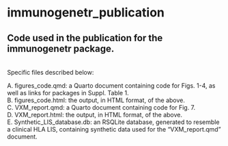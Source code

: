 # immunogenetr_publication
## Code used in the publication for the immunogenetr package.  
&nbsp;  
Specific files described below:

A.	figures_code.qmd: a Quarto document containing code for Figs. 1-4, as well as links for packages in Suppl. Table 1.  
B.	figures_code.html: the output, in HTML format, of the above.  
C.	VXM_report.qmd: a Quarto document containing code for Fig. 7.  
D.	VXM_report.html: the output, in HTML format, of the above.  
E.	Synthetic_LIS_database.db: an RSQLite database, generated to resemble a clinical HLA LIS, containing synthetic data used for the “VXM_report.qmd” document.

